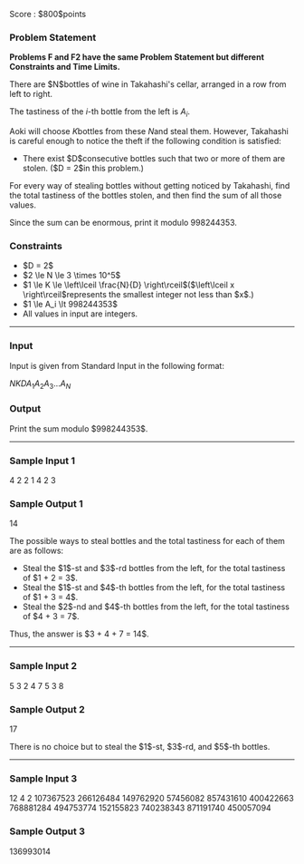 
<div>

<span>

<span>

<p>
Score : $800$points
</p>

<div>

<section>

### **Problem Statement**

<p>

<strong>
Problems F and F2 have the same Problem Statement but different Constraints and Time Limits.
</strong>

</p>

<p>
There are $N$bottles of wine in Takahashi's cellar, arranged in a row from left to right.

The tastiness of the $i$-th bottle from the left is $A_i$.

Aoki will choose $K$bottles from these $N$and steal them. However, Takahashi is careful enough to notice the theft if the following condition is satisfied:
</p>

<ul>

<li>
There exist $D$consecutive bottles such that two or more of them are stolen. ($D = 2$in this problem.)
</li>

</ul>

<p>
For every way of stealing bottles without getting noticed by Takahashi, find the total tastiness of the bottles stolen, and then find the sum of all those values.

Since the sum can be enormous, print it modulo $998244353$.
</p>

</section>

</div>

<div>

<section>

### **Constraints**

<ul>

<li>
$D = 2$
</li>

<li>
$2 \le N \le 3 \times 10^5$
</li>

<li>
$1 \le K \le \left\lceil \frac{N}{D} \right\rceil$($\left\lceil x \right\rceil$represents the smallest integer not less than $x$.)
</li>

<li>
$1 \le A_i \lt 998244353$
</li>

<li>
All values in input are integers.
</li>

</ul>

</section>

</div>

---

<div>

<div>

<section>

### **Input**

<p>
Input is given from Standard Input in the following format:
</p>

<div>

$N$$K$$D$$A_1$$A_2$$A_3$$\dots$$A_N$
</div>

</section>

</div>

<div>

<section>

### **Output**

<p>
Print the sum modulo $998244353$.
</p>

</section>

</div>

</div>

---

<div>

<section>

### **Sample Input 1**

<div>

4 2 2
1 4 2 3

</div>

</section>

</div>

<div>

<section>

### **Sample Output 1**

<div>

14

</div>

<p>
The possible ways to steal bottles and the total tastiness for each of them are as follows:
</p>

<ul>

<li>
Steal the $1$-st and $3$-rd bottles from the left, for the total tastiness of $1 + 2 = 3$.
</li>

<li>
Steal the $1$-st and $4$-th bottles from the left, for the total tastiness of $1 + 3 = 4$.
</li>

<li>
Steal the $2$-nd and $4$-th bottles from the left, for the total tastiness of $4 + 3 = 7$.
</li>

</ul>

<p>
Thus, the answer is $3 + 4 + 7 = 14$.
</p>

</section>

</div>

---

<div>

<section>

### **Sample Input 2**

<div>

5 3 2
4 7 5 3 8

</div>

</section>

</div>

<div>

<section>

### **Sample Output 2**

<div>

17

</div>

<p>
There is no choice but to steal the $1$-st, $3$-rd, and $5$-th bottles.
</p>

</section>

</div>

---

<div>

<section>

### **Sample Input 3**

<div>

12 4 2
107367523 266126484 149762920 57456082 857431610 400422663 768881284 494753774 152155823 740238343 871191740 450057094

</div>

</section>

</div>

<div>

<section>

### **Sample Output 3**

<div>

136993014

</div>

</section>

</div>

</span>

</span>

</div>
